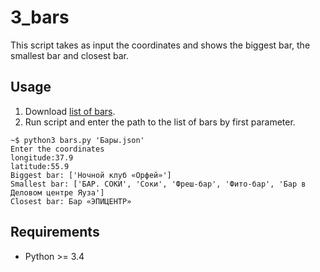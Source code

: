 3_bars
======

This script takes as input the coordinates and shows the biggest bar,
the smallest bar and closest bar.

Usage
-----

1. Download [list of bars](http://data.mos.ru/opendata/7710881420-bary).
2. Run script and enter the path to the list of bars by first parameter.
```
~$ python3 bars.py 'Бары.json'
Enter the coordinates
longitude:37.9
latitude:55.9
Biggest bar: ['Ночной клуб «Орфей»']
Smallest bar: ['БАР. СОКИ', 'Соки', 'Фреш-бар', 'Фито-бар', 'Бар в Деловом центре Яуза']
Closest bar: Бар «ЭПИЦЕНТР»
```

Requirements
------------

- Python >= 3.4
